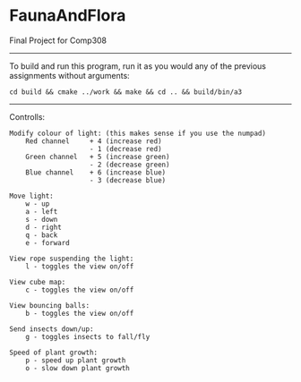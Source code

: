 # FaunaAndFlora
Final Project for Comp308

-------------------------

To build and run this program, run it as you would any of the previous assignments without arguments:

	cd build && cmake ../work && make && cd .. && build/bin/a3

-------------------------

Controlls:

	Modify colour of light: (this makes sense if you use the numpad)
		Red channel 	+ 4 (increase red)
						- 1 (decrease red)
		Green channel 	+ 5 (increase green)
						- 2 (decrease green)
		Blue channel 	+ 6 (increase blue)
						- 3 (decrease blue)

	Move light:
		w - up
		a - left
		s - down
		d - right
		q - back
		e - forward

	View rope suspending the light:
		l - toggles the view on/off

	View cube map:
		c - toggles the view on/off		

	View bouncing balls:
		b - toggles the view on/off	

	Send insects down/up:
		g - toggles insects to fall/fly

	Speed of plant growth:
		p - speed up plant growth
		o - slow down plant growth